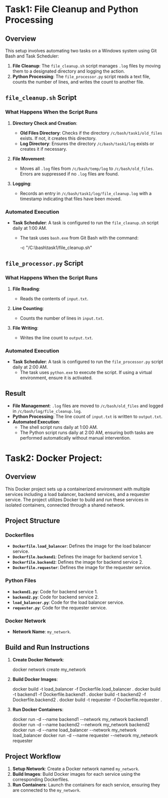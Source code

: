 # Task1: File Cleanup and Python Processing

## Overview

This setup involves automating two tasks on a Windows system using Git Bash and Task Scheduler:

1. **File Cleanup**: The `file_cleanup.sh` script manages `.log` files by moving them to a designated directory and logging the action.
2. **Python Processing**: The `file_processor.py` script reads a text file, counts the number of lines, and writes the count to another file.

## `file_cleanup.sh` Script

### What Happens When the Script Runs

1. **Directory Check and Creation**:
   - **Old Files Directory**: Checks if the directory `/c/bash/task1/old_files` exists. If not, it creates this directory.
   - **Log Directory**: Ensures the directory `/c/bash/task1/log` exists or creates it if necessary.

2. **File Movement**:
   - Moves all `.log` files from `/c/bash/temp/log` to `/c/bash/old_files`. Errors are suppressed if no `.log` files are found.

3. **Logging**:
   - Records an entry in `/c/bash/task1/log/file_cleanup.log` with a timestamp indicating that files have been moved.

### Automated Execution

- **Task Scheduler**: A task is configured to run the `file_cleanup.sh` script daily at 1:00 AM.
  - The task uses `bash.exe` from Git Bash with the command:

    -c "/C:\bash\task1/file_cleanup.sh"
    

## `file_processor.py` Script

### What Happens When the Script Runs

1. **File Reading**:
   - Reads the contents of `input.txt`.

2. **Line Counting**:
   - Counts the number of lines in `input.txt`.

3. **File Writing**:
   - Writes the line count to `output.txt`.

### Automated Execution

- **Task Scheduler**: A task is configured to run the `file_processor.py` script daily at 2:00 AM.
  - The task uses `python.exe` to execute the script. If using a virtual environment, ensure it is activated.

## Result

- **File Management**: `.log` files are moved to `/c/bash/old_files` and logged in `/c/bash/log/file_cleanup.log`.
- **Python Processing**: The line count of `input.txt` is written to `output.txt`.
- **Automated Execution**: 
  - The shell script runs daily at 1:00 AM.
  - The Python script runs daily at 2:00 AM, ensuring both tasks are performed automatically without manual intervention.


# Task2: Docker Project:

## Overview

This Docker project sets up a containerized environment with multiple services including a load balancer, backend services, and a requester service. The project utilizes Docker to build and run these services in isolated containers, connected through a shared network.

## Project Structure

### Dockerfiles

- **`Dockerfile.load_balancer`**: Defines the image for the load balancer service.
- **`Dockerfile.backend1`**: Defines the image for backend service 1.
- **`Dockerfile.backend2`**: Defines the image for backend service 2.
- **`Dockerfile.requester`**: Defines the image for the requester service.

### Python Files

- **`backend1.py`**: Code for backend service 1.
- **`backend2.py`**: Code for backend service 2.
- **`load_balancer.py`**: Code for the load balancer service.
- **`requester.py`**: Code for the requester service.

### Docker Network

- **Network Name**: `my_network`.

## Build and Run Instructions

1. **Create Docker Network**:
   
    docker network create my_network

2. **Build Docker Images**:

    docker build -t load_balancer -f Dockerfile.load_balancer .
    docker build -t backend1 -f Dockerfile.backend1 .
    docker build -t backend2 -f Dockerfile.backend2 .
    docker build -t requester -f Dockerfile.requester .

3. **Run Docker Containers**:

    docker run -d --name backend1 --network my_network backend1
    docker run -d --name backend2 --network my_network backend2
    docker run -d --name load_balancer --network my_network load_balancer
    docker run -d --name requester --network my_network requester

## Project Workflow

1. **Setup Network**: Create a Docker network named `my_network`.
2. **Build Images**: Build Docker images for each service using the corresponding Dockerfiles.
3. **Run Containers**: Launch the containers for each service, ensuring they are connected to the `my_network`.
